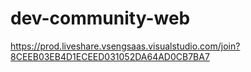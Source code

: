 # dev-community-web

https://prod.liveshare.vsengsaas.visualstudio.com/join?8CEEB03EB4D1ECEED031052DA64AD0CB7BA7
